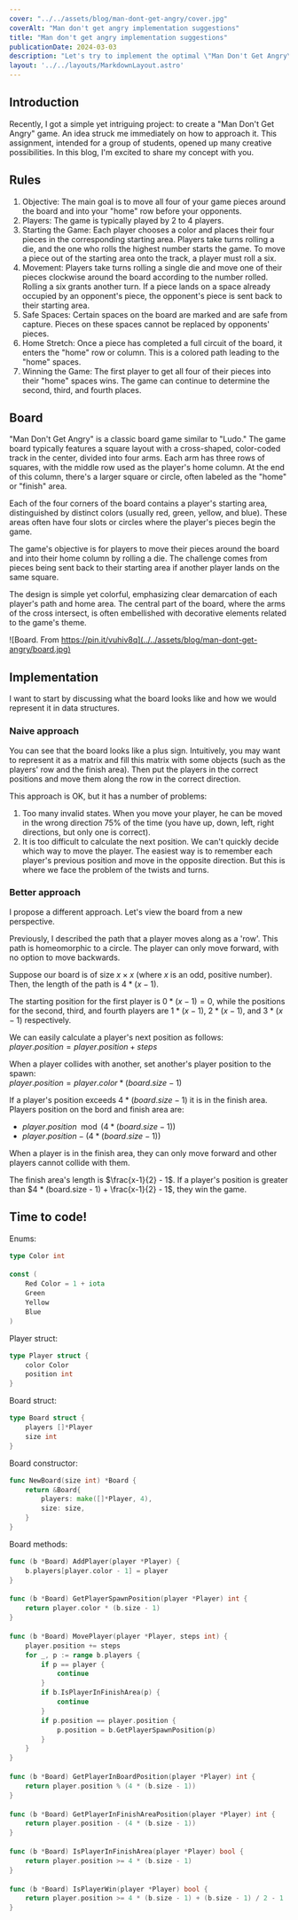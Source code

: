 ```yaml
---
cover: "../../assets/blog/man-dont-get-angry/cover.jpg"
coverAlt: "Man don't get angry implementation suggestions"
title: "Man don't get angry implementation suggestions"
publicationDate: 2024-03-03
description: "Let's try to implement the optimal \"Man Don't Get Angry\" game"
layout: '../../layouts/MarkdownLayout.astro'
---
```


## Introduction
Recently, I got a simple yet intriguing project: to create a 
"Man Don't Get Angry" game. An idea struck me immediately on 
how to approach it. This assignment, intended for a group of 
students, opened up many creative possibilities. In this blog, 
I'm excited to share my concept with you.

## Rules
1. Objective: The main goal is to move all four of your game 
pieces around the board and into your "home" row before your opponents.
0. Players: The game is typically played by 2 to 4 players.
0. Starting the Game: Each player chooses a color and places 
their four pieces in the corresponding starting area. Players 
take turns rolling a die, and the one who rolls the highest 
number starts the game. To move a piece out of the starting 
area onto the track, a player must roll a six.
0. Movement: Players take turns rolling a single die and move 
one of their pieces clockwise around the board according to the 
number rolled. Rolling a six grants another turn. If a piece 
lands on a space already occupied by an opponent's piece, the 
opponent's piece is sent back to their starting area.
0. Safe Spaces: Certain spaces on the board are marked and are 
safe from capture. Pieces on these spaces cannot be replaced by 
opponents' pieces.
0. Home Stretch: Once a piece has completed a full circuit of 
the board, it enters the "home" row or column. This is a 
colored path leading to the "home" spaces.
0. Winning the Game: The first player to get all four of their 
pieces into their "home" spaces wins. The game can continue to 
determine the second, third, and fourth places.

## Board
"Man Don't Get Angry" is a classic board game similar to "Ludo." 
The game board typically features a square layout with a 
cross-shaped, color-coded track in the center, divided into 
four arms. Each arm has three rows of squares, with the middle 
row used as the player's home column. At the end of this column,
there's a larger square or circle, often labeled as the "home" 
or "finish" area.

Each of the four corners of the board contains a player's 
starting area, distinguished by distinct colors (usually red, 
green, yellow, and blue). These areas often have four slots or 
circles where the player's pieces begin the game.

The game's objective is for players to move their pieces around 
the board and into their home column by rolling a die. The 
challenge comes from pieces being sent back to their starting 
area if another player lands on the same square.

The design is simple yet colorful, emphasizing clear 
demarcation of each player's path and home area. The central 
part of the board, where the arms of the cross intersect, is 
often embellished with decorative elements related to the game's theme.

![Board. From https://pin.it/vuhiv8q](../../assets/blog/man-dont-get-angry/board.jpg)

## Implementation
I want to start by discussing what the board looks like and how 
we would represent it in data structures.  

### Naive approach
You can see that the board looks like a plus sign. Intuitively, 
you may want to represent it as a matrix and fill this matrix with 
some objects (such as the players' row and the finish area). 
Then put the players in the correct positions and move them 
along the row in the correct direction.  

This approach is OK, but it has a number of problems:

1. Too many invalid states. When you move your player, he can 
be moved in the wrong direction 75% of the time (you have up, 
down, left, right directions, but only one is correct).
0. It is too difficult to calculate the next position. We can't
quickly decide which way to move the player. The easiest way 
is to remember each player's previous position and move in the 
opposite direction. But this is where we face the problem of 
the twists and turns.

### Better approach
I propose a different approach. Let's view the board from a new perspective.

Previously, I described the path that a player moves along as a 
'row'. This path is homeomorphic to a circle. The player can 
only move forward, with no option to move backwards.

Suppose our board is of size $x \times x$ (where $x$ is an odd, 
positive number). Then, the length of the path is $4 * (x-1)$.

The starting position for the first player is $0 * (x-1) = 0$, 
while the positions for the second, third, and fourth players 
are $1 * (x-1)$, $2 * (x-1)$, and $3 * (x-1)$ respectively.

We can easily calculate a player's next position as follows:   
$player.position = player.position + steps$  

When a player collides with another, set another's player 
position to the spawn:  
$player.position = player.color * (board.size - 1)$

If a player's position exceeds $4 * (board.size - 1)$ it is in
the finish area. Players position on the bord and finish area are:

* $player.position \mod (4 * (board.size - 1))$
* $player.position - (4 * (board.size - 1))$  

When a player is in the finish area, they can only move forward 
and other players cannot collide with them. 

The finish area's length is $\frac{x-1}{2} - 1$. 
If a player's position is greater than
$4 * (board.size - 1) + \frac{x-1}{2} - 1$, they win the game.

## Time to code!
Enums:
```go
type Color int

const (
    Red Color = 1 + iota
    Green
    Yellow
    Blue
)
```

Player struct:
```go
type Player struct {
    color Color
    position int
}
```

Board struct:
```go
type Board struct {
    players []*Player
    size int
}
```

Board constructor:
```go
func NewBoard(size int) *Board {
    return &Board{
        players: make([]*Player, 4),
        size: size,
    }
}
```

Board methods:
```go
func (b *Board) AddPlayer(player *Player) {
    b.players[player.color - 1] = player
}

func (b *Board) GetPlayerSpawnPosition(player *Player) int {
    return player.color * (b.size - 1)
}

func (b *Board) MovePlayer(player *Player, steps int) {
    player.position += steps
    for _, p := range b.players {
        if p == player {
            continue
        }
        if b.IsPlayerInFinishArea(p) {
            continue
        }
        if p.position == player.position {
            p.position = b.GetPlayerSpawnPosition(p)
        }
    }
}

func (b *Board) GetPlayerInBoardPosition(player *Player) int {
    return player.position % (4 * (b.size - 1))
}

func (b *Board) GetPlayerInFinishAreaPosition(player *Player) int {
    return player.position - (4 * (b.size - 1))
}

func (b *Board) IsPlayerInFinishArea(player *Player) bool {
    return player.position >= 4 * (b.size - 1)
}

func (b *Board) IsPlayerWin(player *Player) bool {
    return player.position >= 4 * (b.size - 1) + (b.size - 1) / 2 - 1
}
```

